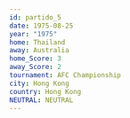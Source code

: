 ```yaml
---
id: partido_5
date: 1975-08-25
year: "1975"
home: Thailand
away: Australia
home_Score: 3
away_Score: 2
tournament: AFC Championship
city: Hong Kong
country: Hong Kong
NEUTRAL: NEUTRAL
---
```

